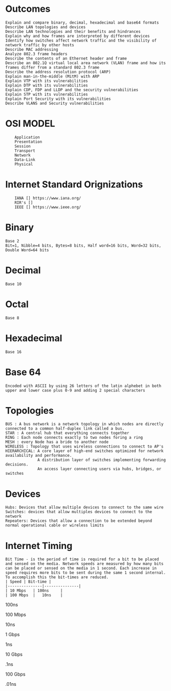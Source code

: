 #  Outcomes
    Explain and compare binary, decimal, hexadecimal and base64 formats
    Describe LAN topologies and devices
    Describe LAN technologies and their benefits and hindrances
    Explain why and how frames are interpreted by different devices
    Identify how switches affect network traffic and the visibility of network traffic by other hosts
    Describe MAC addressing
    Analyze 802.3 frame headers
    Describe the contents of an Ethernet header and frame
    Describe an 802.1Q virtual local area network (VLAN) frame and how its frames differ from a standard 802.3 frame
    Describe the address resolution protocol (ARP)
    Explain man-in-the-middle (MitM) with ARP
    Explain VTP with its vulnerabilities
    Explain DTP with its vulnerabilities
    Explain CDP, FDP and LLDP and the security vulnerabilities
    Explain STP with its vulnerabilities
    Explain Port Security with its vulnerabilities
    Describe VLANS and Security vulnerabilities


#    OSI MODEL
        Application
        Presentation
        Session
        Transport
        Network
        Data-Link
        Physical

#    Internet Standard Orignizations
        IANA [] https://www.iana.org/
        RIR's []
        IEEE [] https://www.ieee.org/


#    Binary
    Base 2
    Bit=1, Nibble=4 bits, Bytes=8 bits, Half word=16 bits, Word=32 bits, Double Word=64 bits
#    Decimal
    Base 10
#    Octal
    Base 8
#    Hexadecimal
    Base 16 
#    Base 64
    Encoded with ASCII by using 26 letters of the latin alphebet in both upper and lower case plus 0-9 and adding 2 special characters
#    Topologies
    BUS : A bus network is a network topology in which nodes are directly connected to a common half-duplex link called a bus.
    STAR : A central hub that everything connects together
    RING : Each node connects exactly to two nodes foring a ring
    MESH : every Node has a bride to another node
    WIRELESS : Topology that uses wireless connections to connect to AP's
    HIERARCHICAL: A core layer of high-end switches optimized for network availability and performance.
                  A distribution layer of switches implementing forwarding decisions.
                  An access layer connecting users via hubs, bridges, or switches

#    Devices 
    Hubs: Devices that allow multiple devices to connect to the same wire
    Switches: devices that allow multiples devices to connect to the network
    Repeaters: Devices that allow a connection to be extended beyond normal operational cable or wireless limits

#    Internet Timing
    Bit Time - is the period of time is required for a bit to be placed and sensed on the media. Network speeds are measured by how many bits can be placed or sensed on the media in 1 second. Each increase in speed requires more bits to be sent during the same 1 second internal. To accomplish this the bit-times are reduced.
    | Speed | Bit-time |
    |---------------|---------------|
    | 10 Mbps	| 100ns		|
    | 100 Mbps	|	10ns	|

100ns

100 Mbps
	

10ns

1 Gbps
	

1ns

10 Gbps
	

.1ns

100 Gbps
	

.01ns




































